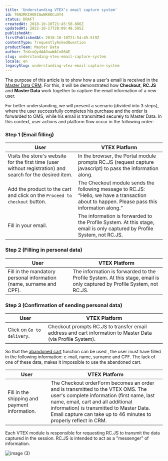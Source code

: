 ```yaml
---
title: 'Understanding VTEX’s email capture system'
id: 76N2RKIHOEIAwWK06CuSY4
status: DRAFT
createdAt: 2018-10-10T21:45:58.886Z
updatedAt: 2022-10-17T20:09:48.595Z
publishedAt: 
firstPublishedAt: 2018-10-10T21:54:45.519Z
contentType: frequentlyAskedQuestion
productTeam: Master Data
author: TnXcuQydAAOuwWACo864E
slug: understanding-vtex-email-capture-system
locale: en
legacySlug: understanding-vtex-email-capture-system
---
```


The purpose of this article is to show how a user's email is received in the [Master Data CRM](https://help.vtex.com/en/subcategory/visao-geral-do-master-data--5gtjaqCG7eIseyCI0aSqc2#). For this, it will be demonstrated how **Checkout**, **RC.JS** and **Master Data** work together to capture the email information of a new user.

For better understanding, we will present a scenario (divided into 3 steps), where the user successfully completes his purchase and the order is forwarded to OMS, while his email is transmitted securely to Master Data. In this context, user actions and platform flow occur in the following order:

### Step 1 (Email filling)

| __User__ | __VTEX Platform__ |
|------------------|------------------|
| Visits the store's website for the first time (user without registration) and search for the desired item. | In the browser, the Portal module prompts RC.JS (request capture javascript) to pass the information along. |
| Add the product to the cart and click on the `Proceed to checkout` button. | The Checkout module sends the following message to RC.JS: “Hello, we have a transaction about to happen. Please pass this information along.” |
| Fill in your email. | The information is forwarded to the Profile System. At this stage, email is only captured by Profile System, not RC.JS. |

### Step 2 (Filling in personal data)

| __User__ | __VTEX Platform__ |
|------------------|------------------|
| Fill in the mandatory personal information (name, surname and CPF). | The information is forwarded to the Profile System. At this stage, email is only captured by Profile System, not RC.JS. |

### Step 3 (Confirmation of sending personal data)

| __User__ | __VTEX Platform__ |
|------------------|------------------|
| Click on `Go to delivery`. | Checkout prompts RC.JS to transfer email address and cart information to Master Data (via Profile System). |

<div class="alert alert-warning">
So that the <a href="https://help.vtex.com/en/tutorial/acesse-o-carrinho-abandonado-dos-clientes--4bbXy1TlzJaiCr41xKDN4e#">abandoned cart</a> function can be used , the user must have filled in the following information: e-mail, name, surname and CPF. The lack of one of these data, makes it impossible to use the abandoned cart.
</div>

| __User__ | __VTEX Platform__ |
|------------------|------------------|
| Fill in the shipping and payment information. | The Checkout orderForm becomes an order and is transmitted to the VTEX OMS. The user's complete information (first name, last name, email, cart and all additional information) is transmitted to Master Data. Email capture can take up to 46 minutes to properly reflect in CRM. |

<div class="alert alert-info">
Each VTEX module is responsible for requesting RC.JS to transmit the data captured in the session. RC.JS is intended to act as a "messenger" of information.
</div>

![image (3)](//images.ctfassets.net/alneenqid6w5/18dCifD9tOEo8mgUocamIc/958e0da9d2c7aa724f5c1c80bb0b616e/image__3_.png)

